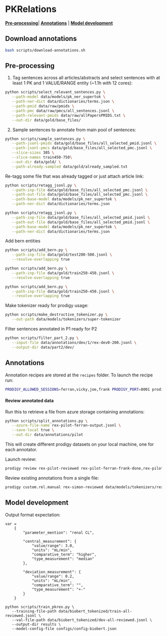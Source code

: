 # PKRelations
[**Pre-processing**](#pre-processing)| [**Annotations**](#annotations) | [**Model development**](#model-development)

## Download annotations

````bash
bash scripts/download-annotations.sh
````
## Pre-processing

1. Tag sentences across all articles/abstracts and select sentences with at least 1 PK and 1 VALUE/RANGE entity (~1.1h with 12 cores):

````bash
python scripts/select_relevant_sentences.py \
   --path-model data/models/pk_ner_supertok \
   --path-ner-dict data/dictionaries/terms.json \
   --path-pmid data/raw/pmids \
   --path-pmc data/raw/pmcs/all_sentences.jsonl \
   --path-relevant-pmids data/raw/allPapersPMIDS.txt \
   --out-dir data/gold/base_files/
````


2. Sample sentences to annotate from main pool of sentences:

````bash
python scripts/sample_sentences.py \
   --path-jsonl-pmids data/gold/base_files/all_selected_pmid.jsonl \
   --path-jsonl-pmcs data/gold/base_files/all_selected_pmc.jsonl \
   --slice-sizes 305 \
   --slice-names train450-750\
   --out-dir data/gold/ \
   --path-already-sampled data/gold/already_sampled.txt
````

Re-tagg some file that was already tagged or just attach article link:

````bash
python scripts/retagg_jsonl.py \
   --path-inp-file data/gold/base_files/all_selected_pmc.jsonl \
   --path-out-file data/gold/base_files/all_selected_pmc.jsonl \
   --path-base-model data/models/pk_ner_supertok \
   --path-ner-dict data/dictionaries/terms.json 
````

````bash
python scripts/retagg_jsonl.py \
   --path-inp-file data/gold/base_files/all_selected_pmid.jsonl \
   --path-out-file data/gold/base_files/all_selected_pmid.jsonl \
   --path-base-model data/models/pk_ner_supertok \
   --path-ner-dict data/dictionaries/terms.json 
````

Add bern entities

````bash
python scripts/add_bern.py \
   --path-inp-file data/gold/test200-500.jsonl \
   --resolve-overlapping true
````

````bash
python scripts/add_bern.py \
   --path-inp-file data/gold/train250-450.jsonl \
   --resolve-overlapping true
````

````bash
python scripts/add_bern.py \
   --path-inp-file data/gold/train250-450.jsonl \
   --resolve-overlapping true
````

Make tokenizer ready for prodigy usage: 

````bash
python scripts/make_destructive_tokenizer.py \
   --out-path data/models/tokenizers/super-tokenizer
````
 
Filter sentences annotated in P1 ready for P2

````bash
python scripts/filter_part_2.py \
   --input-file data/annotations/dev/1/rex-dev0-200.jsonl \
   --output-dir data/part2/dev/
````

## Annotations

Annotation recipes are stored at the `recipes` folder. To launch the recipe run: 

````bash
PRODIGY_ALLOWED_SESSIONS=ferran,vicky,joe,frank PRODIGY_PORT=8001 prodigy custom.rel.manual rex-pilot-50 data/models/tokenizers/super-tokenizer data/gold/train0-200.jsonl --label C_VAL,D_VAL,RELATED --wrap --span-label UNITS,PK,TYPE_MEAS,COMPARE,RANGE,VALUE  --wrap -F recipes/rel_custom.py
````

#### Review annotated data

Run this to retrieve a file from azure storage containing annotations:

````bash
python scripts/split_annotations.py \
   --azure-file-name rex-pilot-ferran-output.jsonl \
   --save-local true \
   --out-dir data/annotations/pilot
````

This will create different prodigy datasets on your local machine, one for each annotator.

Launch review:

````bash
prodigy review rex-pilot-reviewed rex-pilot-ferran-frank-done,rex-pilot-ferran-ferran-done,rex-pilot-ferran-simon-done --view-id relations
````


Review existing annotations from a single file: 

````bash
prodigy custom.rel.manual rex-simon-reviewed data/models/tokenizers/rex-tokenizer data/rex-pilot-ferran-simon-done.jsonl --label C_VAL,D_VAL,RELATED --wrap --span-label UNITS,PK,TYPE_MEAS,COMPARE,RANGE,VALUE  --wrap -F recipes/rel_custom.py
````



## Model development

Output format expectation:
````
var = 
    {
        "parameter_mention": "renal CL",

        "central_measurement": {
            "value/range": 3.0,
            "units": "mL/min",
            "comparative_term": "higher",
            "type_measurement": "median"
        },

        "deviation_measurement": {
            "value/range": 0.2,
            "units": "mL/min",
            "comparative_term": "",
            "type_measurement": "+-"
        }
    }
````

```` shell
python scripts/train_pkrex.py \
   --training-file-path data/biobert_tokenized/train-all-reviewed.jsonl \
   --val-file-path data/biobert_tokenized/dev-all-reviewed.jsonl \
   --output-dir results \
   --model-config-file configs/config-biobert.json
````
````
